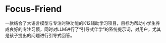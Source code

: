 # Focus-Friend
一款结合了大语言模型与专注时钟功能的K12辅助学习项目，目标为帮助小学生养成良好的专注习惯，同时对LLM进行了“引导式伴学”的系统提示词，对用户，尤其是孩子提出的问题进行引导式回答。
